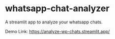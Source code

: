# whatsapp-chat-analyzer
A streamlit app to analyze your whatsapp chats.

Demo Link: https://analyze-wp-chats.streamlit.app/
